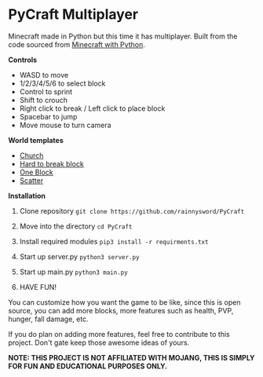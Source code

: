 # PyCraft Multiplayer

Minecraft made in Python but this time it has multiplayer. Built from the code sourced from [Minecraft with Python](https://github.com/Spyder-0/Minecraft-with-Python).

**Controls**
- WASD to move
- 1/2/3/4/5/6 to select block
- Control to sprint
- Shift to crouch
- Right click to break / Left click to place block
- Spacebar to jump
- Move mouse to turn camera

**World templates**
- [Church](https://github.com/rainnysword/PyCraft/worlds/church.json)
- [Hard to break block](https://github.com/rainnysword/PyCraft/worlds/hardtobreakblock.json)
- [One Block](https://github.com/rainnysword/PyCraft/worlds/oneblock.json)
- [Scatter](https://github.com/rainnysword/PyCraft/worlds/scatter.json)

**Installation**

1. Clone repository 
```git clone https://github.com/rainnysword/PyCraft```

2. Move into the directory
```cd PyCraft```

3. Install required modules
```pip3 install -r requirments.txt```

4. Start up server.py
```python3 server.py```

5. Start up main.py
```python3 main.py```

6. HAVE FUN!

You can customize how you want the game to be like, since this is open source, you can add more blocks,
more features such as health, PVP, hunger, fall damage, etc.

If you do plan on adding more features, feel free to contribute to this project. Don't gate keep those awesome ideas of yours.


**NOTE: THIS PROJECT IS NOT AFFILIATED WITH MOJANG, THIS IS SIMPLY FOR FUN AND EDUCATIONAL PURPOSES ONLY.**